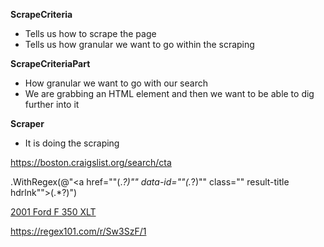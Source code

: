 **ScrapeCriteria** 
- Tells us how to scrape the page
- Tells us how granular we want to go within the scraping

**ScrapeCriteriaPart** 
- How granular we want to go with our search
- We are grabbing an HTML element and then we want to be able to dig further into it

**Scraper**
- It is doing the scraping

https://boston.craigslist.org/search/cta

.WithRegex(@"<a href=\""(.*?)\"" data-id=\""(.*?)\"" class=\"" result-title hdrlnk\"">(.*?)</a>") 

<a href="https://boston.craigslist.org/nos/cto/d/2001-ford-350-xlt/6570954158.html" data-id="6570954158" class="result-title hdrlnk">2001 Ford F 350 XLT</a>

https://regex101.com/r/Sw3SzF/1
